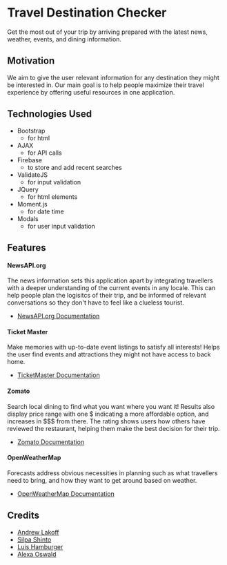 # Travel Destination Checker
Get the most out of your trip by arriving prepared with the latest news, weather, events, and dining information.

## Motivation
We aim to give the user relevant information for any destination they might be interested in. Our main goal is to help people maximize their travel experience by offering useful resources in one application. 

## Technologies Used
* Bootstrap
    * for html
* AJAX
    * for API calls
* Firebase
    * to store and add recent searches
* ValidateJS
    * for input validation
* JQuery
    * for html elements 
* Moment.js
    * for date time 
* Modals
    * for user input validation

## Features
#### NewsAPI.org
The news information sets this application apart by integrating travellers with a deeper understanding of the current events in any locale. This can help people plan the logisitcs of their trip, and be informed of relevant conversations so they don't have to feel like a clueless tourist.
* [NewsAPI.org Documentation](https://newsapi.org/docs)

#### Ticket Master
Make memories with up-to-date event listings to satisfy all interests! Helps the user find events and attractions they might not have access to back home.
* [TicketMaster Documentation](https://developer.ticketmaster.com)

#### Zomato
Search local dining to find what you want where you want it! Results also display price range with one $ indicating a more affordable option, and increases in $$$ from there. The rating shows users how others have reviewed the restaurant, helping them make the best decision for their trip.
* [Zomato Documentation](https://developers.zomato.com/documentation)

#### OpenWeatherMap
Forecasts address obvious necessities in planning such as what travellers need to bring, and how they want to get around based on weather. 
* [OpenWeatherMap Documentation](https://openweathermap.org/guide)

## Credits
* [Andrew Lakoff](https://github.com/alakoff)
* [Silpa Shinto](https://github.com/silpashinto)
* [Luis Hamburger](https://github.com/luisrh11)
* [Alexa Oswald](htps://github.com/alexaoswald)

